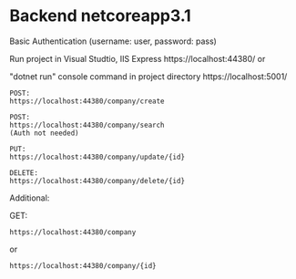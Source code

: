 # Backend netcoreapp3.1

Basic Authentication (username: user, password: pass)


Run project in Visual Studtio, IIS Express
https://localhost:44380/ or

"dotnet run" console command in project directory
https://localhost:5001/

```
POST: 
https://localhost:44380/company/create
```
```
POST: 
https://localhost:44380/company/search 
(Auth not needed)
```
```
PUT:
https://localhost:44380/company/update/{id}
```
```
DELETE:
https://localhost:44380/company/delete/{id}
```
Additional:

GET:
```
https://localhost:44380/company 
```
or
```
https://localhost:44380/company/{id}
```
